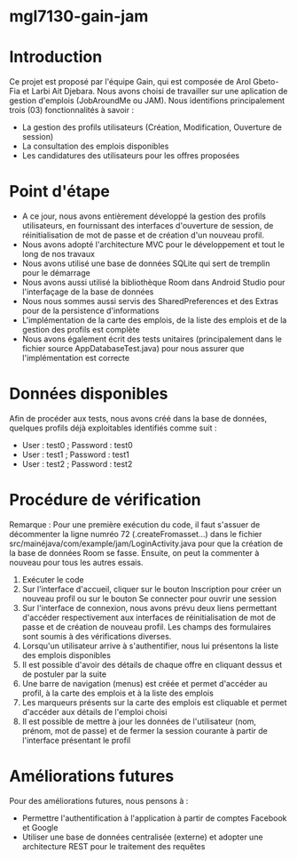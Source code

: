 # mgl7130-gain-jam
# Introduction
Ce projet est proposé par l'équipe Gain, qui est composée de Arol Gbeto-Fia et Larbi Ait Djebara.
Nous avons choisi de travailler sur une aplication de gestion d'emplois (JobAroundMe ou JAM).
Nous identifions principalement trois (03) fonctionnalités à savoir :
- La gestion des profils utilisateurs (Création, Modification, Ouverture de session)
- La consultation des emplois disponibles
- Les candidatures des utilisateurs pour les offres proposées

# Point d'étape
- A ce jour, nous avons entièrement développé la gestion des profils utilisateurs, en fournissant des interfaces d'ouverture de session, de réinitialisation de mot de passe et de création d'un nouveau profil.
- Nous avons adopté l'architecture MVC pour le développement et tout le long de nos travaux
- Nous avons utilisé une base de données SQLite qui sert de tremplin pour le démarrage
- Nous avons aussi utilisé la bibliothèque Room dans Android Studio pour l'interfaçage de la base de données
- Nous nous sommes aussi servis des SharedPreferences et des Extras pour de la persistence d'informations
- L'implémentation de la carte des emplois, de la liste des emplois et de la gestion des profils est complète
- Nous avons également écrit des tests unitaires (principalement dans le fichier source AppDatabaseTest.java) pour nous assurer que l'implémentation est correcte

# Données disponibles
Afin de procéder aux tests, nous avons créé dans la base de données, quelques profils déjà exploitables identifiés comme suit :
- User : test0 ; Password : test0
- User : test1 ; Password : test1
- User : test2 ; Password : test2

# Procédure de vérification
Remarque : Pour une première exécution du code, il faut s'assuer de décommenter la ligne numréo 72 (.createFromasset...) dans le fichier src/mainéjava/com/example/jam/LoginActivity.java pour que la création de la base de données Room se fasse. Ensuite, on peut la commenter à nouveau pour tous les autres essais.
1. Exécuter le code
2. Sur l'interface d'accueil, cliquer sur le bouton Inscription pour créer un nouveau profil ou sur le bouton Se connecter pour ouvrir une session
3. Sur l'interface de connexion, nous avons prévu deux liens permettant d'accéder respectivement aux interfaces de réinitialisation de mot de passe et de création de nouveau profil. Les champs des formulaires sont soumis à des vérifications diverses.
4. Lorsqu'un utilisateur arrive à s'authentifier, nous lui présentons la liste des emplois disponibles
5. Il est possible d'avoir des détails de chaque offre en cliquant dessus et de postuler par la suite
6. Une barre de navigation (menus) est créée et permet d'accéder au profil, à la carte des emplois et à la liste des emplois
7. Les marqueurs présents sur la carte des emplois est cliquable et permet d'accéder aux détails de l'emploi choisi
8. Il est possible de mettre à jour les données de l'utilisateur (nom, prénom, mot de passe) et de fermer la session courante à partir de l'interface présentant le profil

# Améliorations futures
Pour des améliorations futures, nous pensons à :
- Permettre l'authentification à l'application à partir de comptes Facebook et Google
- Utiliser une base de données centralisée (externe) et adopter une architecture REST pour le traitement des requêtes
